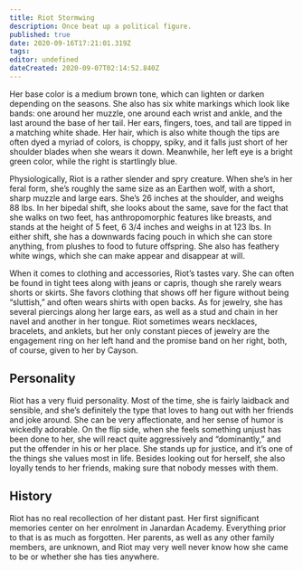 ```yaml
---
title: Riot Stormwing
description: Once beat up a political figure.
published: true
date: 2020-09-16T17:21:01.319Z
tags: 
editor: undefined
dateCreated: 2020-09-07T02:14:52.840Z
---
```


Her base color is a medium brown tone, which can lighten or darken depending on the seasons. She also has six white markings which look like bands: one around her muzzle, one around each wrist and ankle, and the last around the base of her tail. Her ears, fingers, toes, and tail are tipped in a matching white shade. Her hair, which is also white though the tips are often dyed a myriad of colors, is choppy, spiky, and it falls just short of her shoulder blades when she wears it down. Meanwhile, her left eye is a bright green color, while the right is startlingly blue.

Physiologically, Riot is a rather slender and spry creature. When she’s in her feral form, she’s roughly the same size as an Earthen wolf, with a short, sharp muzzle and large ears. She’s 26 inches at the shoulder, and weighs 88 lbs. In her bipedal shift, she looks about the same, save for the fact that she walks on two feet, has anthropomorphic features like breasts, and stands at the height of 5 feet, 6 3/4 inches and weighs in at 123 lbs. In either shift, she has a downwards facing pouch in which she can store anything, from plushes to food to future offspring. She also has feathery white wings, which she can make appear and disappear at will.

When it comes to clothing and accessories, Riot’s tastes vary. She can often be found in tight tees along with jeans or capris, though she rarely wears shorts or skirts. She favors clothing that shows off her figure without being “sluttish,” and often wears shirts with open backs. As for jewelry, she has several piercings along her large ears, as well as a stud and chain in her navel and another in her tongue. Riot sometimes wears necklaces, bracelets, and anklets, but her only constant pieces of jewelry are the engagement ring on her left hand and the promise band on her right, both, of course, given to her by Cayson.

Personality
-----------

Riot has a very fluid personality. Most of the time, she is fairly laidback and sensible, and she’s definitely the type that loves to hang out with her friends and joke around. She can be very affectionate, and her sense of humor is wickedly adorable. On the flip side, when she feels something unjust has been done to her, she will react quite aggressively and “dominantly,” and put the offender in his or her place. She stands up for justice, and it’s one of the things she values most in life. Besides looking out for herself, she also loyally tends to her friends, making sure that nobody messes with them.

History
-------

Riot has no real recollection of her distant past. Her first significant memories center on her enrolment in Janardan Academy. Everything prior to that is as much as forgotten. Her parents, as well as any other family members, are unknown, and Riot may very well never know how she came to be or whether she has ties anywhere.